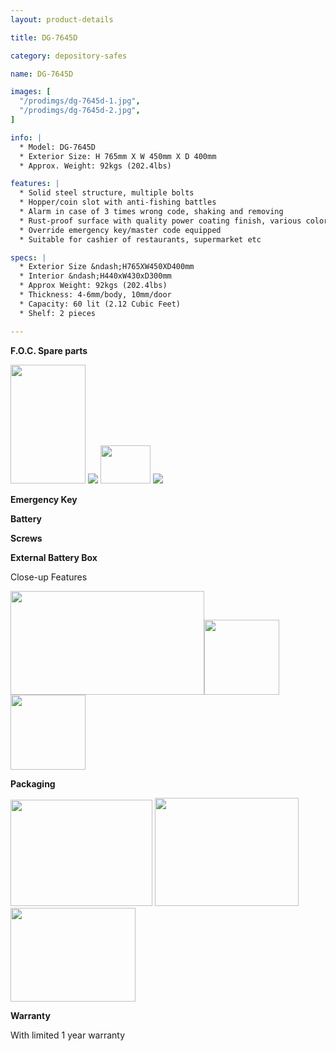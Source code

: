 ```yaml
---
layout: product-details

title: DG-7645D

category: depository-safes

name: DG-7645D

images: [
  "/prodimgs/dg-7645d-1.jpg",
  "/prodimgs/dg-7645d-2.jpg",
]

info: |
  * Model: DG-7645D
  * Exterior Size: H 765mm X W 450mm X D 400mm
  * Approx. Weight: 92kgs (202.4lbs)

features: |
  * Solid steel structure, multiple bolts
  * Hopper/coin slot with anti-fishing battles
  * Alarm in case of 3 times wrong code, shaking and removing
  * Rust-proof surface with quality power coating finish, various colors available
  * Override emergency key/master code equipped
  * Suitable for cashier of restaurants, supermarket etc

specs: |
  * Exterior Size &ndash;H765XW450XD400mm
  * Interior &ndash;H440xW430xD300mm
  * Approx Weight: 92kgs (202.4lbs) 
  * Thickness: 4-6mm/body, 10mm/door
  * Capacity: 60 lit (2.12 Cubic Feet)
  * Shelf: 2 pieces

---
```


**F.O.C. Spare parts**

<img src="{IMAGE_CDN}/dg-7645d-3.jpg" style="width: 120px; height: 190px;" />

<img src="{IMAGE_CDN}/dg-7645d-4.jpg" />

<img src="{IMAGE_CDN}/dg-7645d-5.jpg" style="width: 80px; height: 61px;" />

<img src="{IMAGE_CDN}/dg-7645d-6.jpg" />

**Emergency Key**

**Battery**

**Screws**

**External Battery Box**

Close-up Features

<img alt="" src="{IMAGE_CDN}/dg-7645d-7.jpg" style="width: 310px; height: 166px;" /><img alt="" src="{IMAGE_CDN}/dg-7645d-8.jpg" style="width: 120px; height: 120px;" /><img alt="" src="{IMAGE_CDN}/dg-7645d-9.jpg" style="width: 120px; height: 120px;" />

**Packaging**

<img alt="" src="{IMAGE_CDN}/dg-7645d-10.jpg" style="width: 227px; height: 170px;" />

<img alt="" src="{IMAGE_CDN}/dg-7645d-11.jpg" style="width: 230px; height: 173px;" />

<img alt="" src="{IMAGE_CDN}/dg-7645d-12.jpg" style="width: 200px; height: 150px;" />

**Warranty**

With limited 1 year warranty
